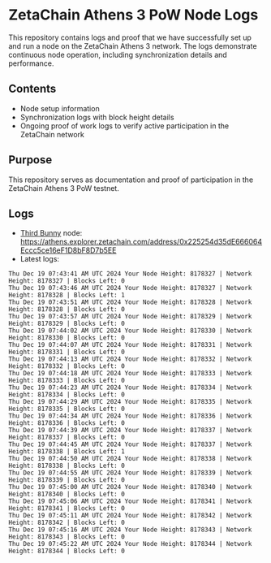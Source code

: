 # ZetaChain Athens 3 PoW Node Logs
This repository contains logs and proof that we have successfully set up and run a node on the ZetaChain Athens 3 network. The logs demonstrate continuous node operation, including synchronization details and performance.

## Contents
- Node setup information
- Synchronization logs with block height details
- Ongoing proof of work logs to verify active participation in the ZetaChain network

## Purpose
This repository serves as documentation and proof of participation in the ZetaChain Athens 3 PoW testnet.

## Logs

- [Third Bunny](https://thirdbunny.xyz/) node: https://athens.explorer.zetachain.com/address/0x225254d35dE666064Eccc5ce16eF1D8bF8D7b5EE
- Latest logs:
```
Thu Dec 19 07:43:41 AM UTC 2024 Your Node Height: 8178327 | Network Height: 8178327 | Blocks Left: 0
Thu Dec 19 07:43:46 AM UTC 2024 Your Node Height: 8178327 | Network Height: 8178328 | Blocks Left: 1
Thu Dec 19 07:43:51 AM UTC 2024 Your Node Height: 8178328 | Network Height: 8178328 | Blocks Left: 0
Thu Dec 19 07:43:57 AM UTC 2024 Your Node Height: 8178329 | Network Height: 8178329 | Blocks Left: 0
Thu Dec 19 07:44:02 AM UTC 2024 Your Node Height: 8178330 | Network Height: 8178330 | Blocks Left: 0
Thu Dec 19 07:44:07 AM UTC 2024 Your Node Height: 8178331 | Network Height: 8178331 | Blocks Left: 0
Thu Dec 19 07:44:13 AM UTC 2024 Your Node Height: 8178332 | Network Height: 8178332 | Blocks Left: 0
Thu Dec 19 07:44:18 AM UTC 2024 Your Node Height: 8178333 | Network Height: 8178333 | Blocks Left: 0
Thu Dec 19 07:44:23 AM UTC 2024 Your Node Height: 8178334 | Network Height: 8178334 | Blocks Left: 0
Thu Dec 19 07:44:29 AM UTC 2024 Your Node Height: 8178335 | Network Height: 8178335 | Blocks Left: 0
Thu Dec 19 07:44:34 AM UTC 2024 Your Node Height: 8178336 | Network Height: 8178336 | Blocks Left: 0
Thu Dec 19 07:44:39 AM UTC 2024 Your Node Height: 8178337 | Network Height: 8178337 | Blocks Left: 0
Thu Dec 19 07:44:45 AM UTC 2024 Your Node Height: 8178337 | Network Height: 8178338 | Blocks Left: 1
Thu Dec 19 07:44:50 AM UTC 2024 Your Node Height: 8178338 | Network Height: 8178338 | Blocks Left: 0
Thu Dec 19 07:44:55 AM UTC 2024 Your Node Height: 8178339 | Network Height: 8178339 | Blocks Left: 0
Thu Dec 19 07:45:00 AM UTC 2024 Your Node Height: 8178340 | Network Height: 8178340 | Blocks Left: 0
Thu Dec 19 07:45:06 AM UTC 2024 Your Node Height: 8178341 | Network Height: 8178341 | Blocks Left: 0
Thu Dec 19 07:45:11 AM UTC 2024 Your Node Height: 8178342 | Network Height: 8178342 | Blocks Left: 0
Thu Dec 19 07:45:16 AM UTC 2024 Your Node Height: 8178343 | Network Height: 8178343 | Blocks Left: 0
Thu Dec 19 07:45:22 AM UTC 2024 Your Node Height: 8178344 | Network Height: 8178344 | Blocks Left: 0
```
